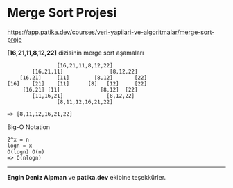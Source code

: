 # Merge Sort Projesi

https://app.patika.dev/courses/veri-yapilari-ve-algoritmalar/merge-sort-proje

**[16,21,11,8,12,22]** dizisinin merge sort aşamaları

                    [16,21,11,8,12,22]
            [16,21,11]               [8,12,22]
        [16,21]     [11]        [8,12]       [22]
    [16]    [21]    [11]      [8]   [12]     [22]
         [16,21] [11]             [8,12]  [22]
            [11,16,21]              [8,12,22]
                    [8,11,12,16,21,22]

    => [8,11,12,16,21,22]

Big-O Notation

    2^x = n
    logn = x
    O(logn) O(n)
    => O(nlogn)

---

**Engin Deniz Alpman** ve **patika.dev** ekibine teşekkürler.

